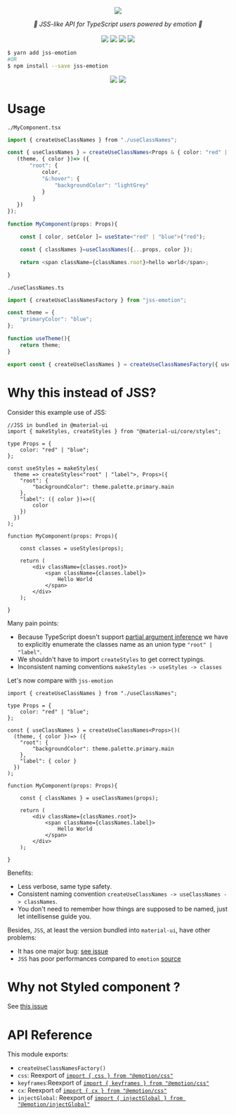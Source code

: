 <p align="center">
    <img src="https://user-images.githubusercontent.com/6702424/80216211-00ef5280-863e-11ea-81de-59f3a3d4b8e4.png">  
</p>
<p align="center">
    <i>💅 JSS-like API for TypeScript users powered by emotion 💅 </i>
    <br>
    <br>
    <img src="https://github.com/garronej/jss-emotion/workflows/ci/badge.svg?branch=develop">
    <img src="https://img.shields.io/bundlephobia/minzip/jss-emotion">
    <img src="https://img.shields.io/npm/dw/jss-emotion">
    <img src="https://img.shields.io/npm/l/jss-emotion">
</p>

```bash
$ yarn add jss-emotion
#OR
$ npm install --save jss-emotion
```


<p align="center">
    <img src="https://user-images.githubusercontent.com/6702424/109001373-28231000-76a5-11eb-8547-c2108a6411c9.gif">
    <a href='https://stackblitz.com/edit/jss-emotion?file=Hello.tsx'>
        <img src="https://user-images.githubusercontent.com/6702424/109010505-214dca80-76b0-11eb-885e-2e5ef7ade821.png">
    </a>
</p>

# Usage

`./MyComponent.tsx`
```typescript
import { createUseClassNames } from "./useClassNames";

const { useClassNames } = createUseClassNames<Props & { color: "red" | "blue" }>()({
   (theme, { color })=> ({
       "root": { 
           color,
           "&:hover": {
               "backgroundColor": "lightGrey"
           }
        }
   })
});

function MyComponent(props: Props){

    const [ color, setColor ]= useState<"red" | "blue">("red");

    const { classNames }=useClassNames({...props, color });

    return <span className={classNames.root}>hello world</span>;

}
```

`./useClassNames.ts`
```typescript
import { createUseClassNamesFactory } from "jss-emotion";

const theme = {
    "primaryColor": "blue";
};

function useTheme(){
    return theme;
}

export const { createUseClassNames } = createUseClassNamesFactory({ useTheme });
```

# Why this instead of JSS? 

Consider this example use of JSS:

```tsx
//JSS in bundled in @material-ui
import { makeStyles, createStyles } from "@material-ui/core/styles";

type Props = {
    color: "red" | "blue";
};

const useStyles = makeStyles(
  theme => createStyles<"root" | "label">, Props>({
    "root": {
        "backgroundColor": theme.palette.primary.main
    },
    "label": ({ color })=>({
        color
    })
  })
);

function MyComponent(props: Props){

    const classes = useStyles(props);

    return (
        <div className={classes.root}>
            <span className={classes.label}>
                Hello World
            </span>
        </div>
    );

}
```

Many pain points:
- Because TypeScript doesn't support [partial argument inference](https://github.com/microsoft/TypeScript/issues/26242)
  we have to explicitly enumerate the classes name as an union type `"root" | "label"`.
- We shouldn't have to import `createStyles` to get correct typings.
- Inconsistent naming conventions `makeStyles -> useStyles -> classes`

Let's now compare with `jss-emotion`

```tsx
import { createUseClassNames } from "./useClassNames";

type Props = {
    color: "red" | "blue";
};

const { useClassNames } = createUseClassNames<Props>()(
  (theme, { color })=> ({
    "root": {
        "backgroundColor": theme.palette.primary.main
    },
    "label": { color }
  })
);

function MyComponent(props: Props){

    const { classNames } = useClassNames(props);

    return (
        <div className={classNames.root}>
            <span className={classNames.label}>
                Hello World
            </span>
        </div>
    );

}
```

Benefits: 
- Less verbose, same type safety.
- Consistent naming convention `createUseClassNames -> useClassNames -> classNames`.
- You don't need to remember how things are supposed to be named, just let intellisense guide you.

Besides, `JSS`, at least the version bundled into `material-ui`, have other problems:  
- It has one major bug: [see issue](https://github.com/mui-org/material-ui/issues/24513#issue-790027173)
- `JSS` has poor performances compared to `emotion` [source](https://github.com/mui-org/material-ui/issues/22342#issue-684407575)


# Why not Styled component ?

See [this issue](https://github.com/mui-org/material-ui/issues/22342#issuecomment-764495033)


# API Reference

This module exports: 

- `createUseClassNamesFactory()`
- `css`: Reexport of [`import { css } from "@emotion/css"`](https://emotion.sh/docs/@emotion/css#css)
- `keyframes`:Reexport of [`import { keyframes } from "@emotion/css"`](https://emotion.sh/docs/@emotion/css#animation-keyframes)
- `cx`: Reexport of [`import { cx } from "@emotion/css"`](https://emotion.sh/docs/@emotion/css#cx)
- `injectGlobal`: Reexport of [`import { injectGlobal } from "@emotion/injectGlobal"`](https://emotion.sh/docs/@emotion/css#injectGlobal)
